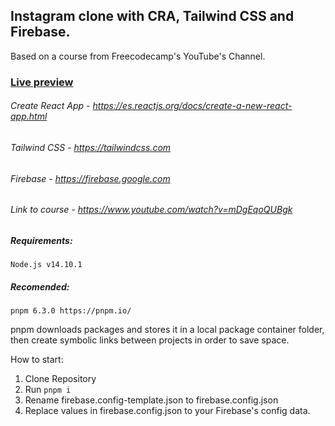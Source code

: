 ## Instagram clone with CRA, Tailwind CSS and Firebase.
Based on a course from Freecodecamp's YouTube's Channel.

### [Live preview](https://instagram.pyscriptbug.com)

###### Create React App - https://es.reactjs.org/docs/create-a-new-react-app.html
###### Tailwind CSS - https://tailwindcss.com
###### Firebase - https://firebase.google.com

###### Link to course - https://www.youtube.com/watch?v=mDgEqoQUBgk

##### Requirements: #####
    Node.js v14.10.1

##### Recomended: #####
    pnpm 6.3.0 https://pnpm.io/

pnpm downloads packages and stores it in a local package container folder, then create symbolic links between projects in order to save space.

How to start:

1) Clone Repository
2) Run `pnpm i`
3) Rename firebase.config-template.json to firebase.config.json
4) Replace values in firebase.config.json to your Firebase's config data.
